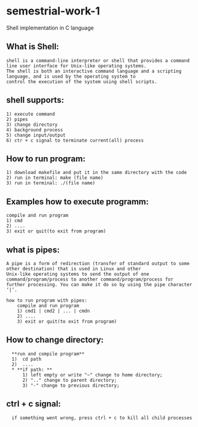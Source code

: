 # semestrial-work-1
Shell implementation in C language
  
##  What is Shell:
    shell is a command-line interpreter or shell that provides a command line user interface for Unix-like operating systems.           
    The shell is both an interactive command language and a scripting language, and is used by the operating system to 
    control the execution of the system using shell scripts.

## shell supports:
    1) execute command
    2) pipes 
    3) change directory 
    4) background process 
    5) change input/output
    6) ctr + c signal to terminate current(all) process

## How to run program:
    1) download makefile and put it in the same directory with the code
    2) run in terminal: make (file name)
    3) run in terminal: ./(file name)

## Examples how to execute programm:
    compile and run program
    1) cmd
    2) ....
    3) exit or quit(to exit from program)
  
 ## what is pipes:
    A pipe is a form of redirection (transfer of standard output to some other destination) that is used in Linux and other 
    Unix-like operating systems to send the output of one command/program/process to another command/program/process for 
    further processing. You can make it do so by using the pipe character ‘|’. 
    
    how to run program with pipes:
        compile and run program
        1) cmd1 | cmd2 | ... | cmdn 
        2) ....
        3) exit or quit(to exit from program)
        
  ## How to change directory:
      **run and compile program**
      1)  cd path
      2)  ....
      * **if path: **
          1) left empty or write "~" change to home directory; 
          2) ".." change to parent directory; 
          3) "-" change to previous directory;
            
 ## ctrl + c signal:
      if something went wrong, press ctrl + c to kill all child processes
